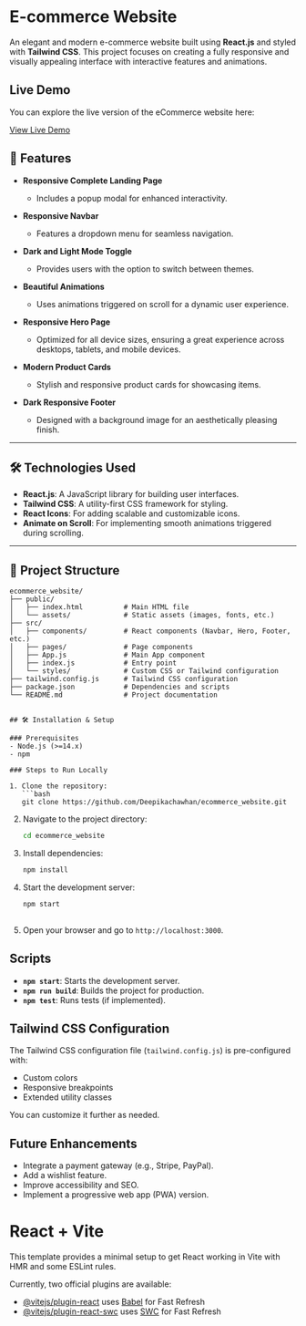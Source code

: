 

# E-commerce Website

An elegant and modern e-commerce website built using **React.js** and styled with **Tailwind CSS**. This project focuses on creating a fully responsive and visually appealing interface with interactive features and animations.

 ## Live Demo

You can explore the live version of the eCommerce website here:

[View Live Demo](https://shopsy-lite.netlify.app)


## 🚀 Features  

- **Responsive Complete Landing Page**  
  - Includes a popup modal for enhanced interactivity.  

- **Responsive Navbar**  
  - Features a dropdown menu for seamless navigation.  

- **Dark and Light Mode Toggle**  
  - Provides users with the option to switch between themes.  

- **Beautiful Animations**  
  - Uses animations triggered on scroll for a dynamic user experience.  

- **Responsive Hero Page**  
  - Optimized for all device sizes, ensuring a great experience across desktops, tablets, and mobile devices.  

- **Modern Product Cards**  
  - Stylish and responsive product cards for showcasing items.  

- **Dark Responsive Footer**  
  - Designed with a background image for an aesthetically pleasing finish.  

---

## 🛠️ Technologies Used  

- **React.js**: A JavaScript library for building user interfaces.  
- **Tailwind CSS**: A utility-first CSS framework for styling.  
- **React Icons**: For adding scalable and customizable icons.  
- **Animate on Scroll**: For implementing smooth animations triggered during scrolling.  

---

## 📂 Project Structure  

```plaintext
ecommerce_website/
├── public/
│   ├── index.html          # Main HTML file
│   └── assets/             # Static assets (images, fonts, etc.)
├── src/
│   ├── components/         # React components (Navbar, Hero, Footer, etc.)
│   ├── pages/              # Page components
│   ├── App.js              # Main App component
│   ├── index.js            # Entry point
│   └── styles/             # Custom CSS or Tailwind configuration
├── tailwind.config.js      # Tailwind CSS configuration
├── package.json            # Dependencies and scripts
└── README.md               # Project documentation


## 🛠️ Installation & Setup

### Prerequisites
- Node.js (>=14.x)
- npm 

### Steps to Run Locally

1. Clone the repository:
   ```bash
   git clone https://github.com/Deepikachawhan/ecommerce_website.git
   ```

2. Navigate to the project directory:
   ```bash
   cd ecommerce_website
   ```

3. Install dependencies:
   ```bash
   npm install
   
   ```

4. Start the development server:
   ```bash
   npm start
  
   ```

5. Open your browser and go to `http://localhost:3000`.


## Scripts

- **`npm start`**: Starts the development server.
- **`npm run build`**: Builds the project for production.
- **`npm test`**: Runs tests (if implemented).

## Tailwind CSS Configuration

The Tailwind CSS configuration file (`tailwind.config.js`) is pre-configured with:

- Custom colors
- Responsive breakpoints
- Extended utility classes

You can customize it further as needed.

## Future Enhancements

- Integrate a payment gateway (e.g., Stripe, PayPal).
- Add a wishlist feature.
- Improve accessibility and SEO.
- Implement a progressive web app (PWA) version.

# React + Vite

This template provides a minimal setup to get React working in Vite with HMR and some ESLint rules.

Currently, two official plugins are available:

- [@vitejs/plugin-react](https://github.com/vitejs/vite-plugin-react/blob/main/packages/plugin-react/README.md) uses [Babel](https://babeljs.io/) for Fast Refresh
- [@vitejs/plugin-react-swc](https://github.com/vitejs/vite-plugin-react-swc) uses [SWC](https://swc.rs/) for Fast Refresh
